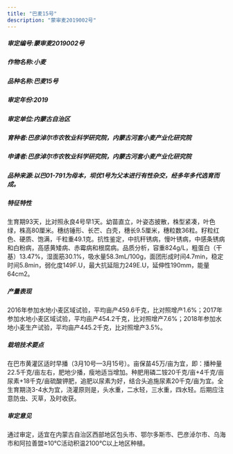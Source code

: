 ```yaml
---
title: "巴麦15号"
description: "蒙审麦2019002号"
---
```

##### 审定编号:蒙审麦2019002号

##### 作物名称:小麦

##### 品种名称:巴麦15号

##### 审定年份:2019

##### 审定单位:内蒙古自治区

##### 育种者:巴彦淖尔市农牧业科学研究院，内蒙古河套小麦产业化研究院

##### 申请者:巴彦淖尔市农牧业科学研究院，内蒙古河套小麦产业化研究院

##### 品种来源:以巴01-791为母本，坝优1号为父本进行有性杂交，经多年多代选育而成。

##### 特征特性
生育期93天，比对照永良4号早1天。幼苗直立，叶姿态披散，株型紧凑，叶色绿，株高80厘米。穗纺锤形、长芒、白壳，穗长9.5厘米，穗粒数36粒。籽粒红色、硬质、饱满，千粒重49.1克。抗性鉴定，中抗秆锈病，慢叶锈病，中感条锈病和白粉病，高感黄矮病、赤霉病和根腐病。品质分析，容重824g/L，粗蛋白（干基）13.47%，湿面筋30.1%，吸水量58.3mL/100g，面团形成时间4.7min，稳定时间5.8min，弱化度149F.U，最大抗延阻力249E.U，延伸性190mm，能量64cm2。

##### 产量表现
2016年参加水地小麦区域试验，平均亩产459.6千克，比对照增产1.6%；2017年参加水地小麦区域试验，平均亩产454.2千克，比对照增产7.6%；2018年参加水地小麦生产试验，平均亩产445.2千克，比对照增产3.5%。

##### 栽培技术要点
在巴市黄灌区适时早播（3月10号—3月15号）。亩保苗45万/亩为宜，即：播种量22.5千克/亩左右，肥地少播，瘦地适当增加。种肥用磷二铵20千克/亩+4千克/亩尿素+18千克/亩硫酸钾肥，追肥以尿素为好，结合头追施尿素20千克/亩为宜。全生育期浇3-4水为宜，浇灌原则是，头水重，二水轻，三水重，四水轻。后期应注意防虫、灭草，及时收获。

##### 审定意见
通过审定，适宜在内蒙古自治区西部地区包头市、鄂尔多斯市、巴彦淖尔市、乌海市和阿拉善盟≥10℃活动积温2100℃以上地区种植。
